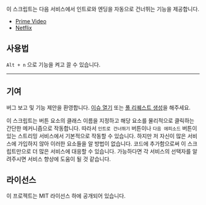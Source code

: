 이 스크립트는 다음 서비스에서 인트로와 엔딩을 자동으로 건너뛰는 기능을 제공합니다.

- [Prime Video](https://amazon.co.jp/gp/video/storefront)
- [Netflix](https://netflix.com)

## 사용법

`Alt + n` 으로 기능을 켜고 끌 수 있습니다.

---

## 기여

버그 보고 및 기능 제안을 환영합니다. [이슈 열기](https://github.com/yossy17/streaming-services-skipper/issues) 또는 [풀 리퀘스트 생성](https://github.com/yossy17/streaming-services-skipper/pulls)을 해주세요.

이 스크립트는 버튼 요소의 클래스 이름을 지정하고 해당 요소를 물리적으로 클릭하는 간단한 메커니즘으로 작동합니다.
따라서 `인트로 건너뛰기` 버튼이나 `다음 에피소드` 버튼이 있는 스트리밍 서비스에서 기본적으로 작동할 수 있습니다.
하지만 저 자신이 많은 서비스에 가입하지 않아 이러한 요소들을 알 방법이 없습니다.
코드에 추가함으로써 이 스크립트만으로 더 많은 서비스에 대응할 수 있습니다.
가능하다면 각 서비스의 선택자를 알려주시면 서비스 향상에 도움이 될 것 같습니다.

## 라이선스

이 프로젝트는 MIT 라이선스 하에 공개되어 있습니다.
